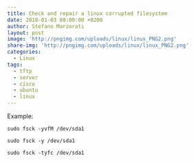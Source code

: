 ```yaml
---
title: Check and repair a linux corrupted filesystem
date: 2018-01-03 08:00:00 +0200
author: Stefano Marzorati
layout: post
image: 'http://pngimg.com/uploads/linux/linux_PNG2.png'
share-img: 'http://pngimg.com/uploads/linux/linux_PNG2.png'
categories:
  - Linux
tags:
  - tftp
  - server
  - cisco
  - ubuntu
  - linux
---
```

Example:   

`sudo fsck -yvfM /dev/sda1`
	
`sudo fsck -y /dev/sda1`  
		
`sudo fsck -tyfc /dev/sda1`
	
